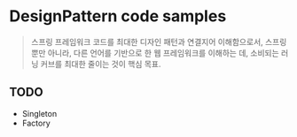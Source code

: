 # DesignPattern code samples
> 스프링 프레임워크 코드를 최대한 디자인 패턴과 연결지어 이해함으로서, 스프링 뿐만 아니라, 다른 언어를 기반으로 한 웹 프레임워크를 이해하는 데, 소비되는 러닝 커브를 최대한 줄이는 것이 핵심 목표.

## TODO
- Singleton
- Factory